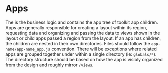 # Apps

The is the business logic and contains the app tree of toolkit app children. Apps are generally responsible for creating a layout within its region,
requesting data and organizing and passing the data to views shown in the layout or child apps passed a region from the layout.
If an app has children, the children are nested in their own directories. Files should follow the `app-name/app-name_app.js` convention.
There will be exceptions where related apps are grouped together under within a single directory (ie: `globals/*`).
The directory structure should be based on how the app is visibly organized from the design and roughly mirror `/views`.
